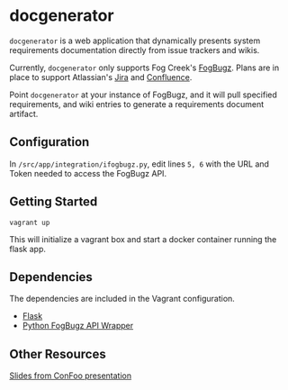 docgenerator
======

`docgenerator` is a web application that dynamically presents system requirements documentation directly from issue trackers and wikis. 

Currently, `docgenerator` only supports Fog Creek's [FogBugz](http://www.fogcreek.com/fogbugz/). Plans are in place to support Atlassian's [Jira](https://www.atlassian.com/software/jira) and [Confluence](https://www.atlassian.com/software/confluence).

Point `docgenerator` at your instance of FogBugz, and it will pull specified requirements, and wiki entries to generate a requirements document artifact.

## Configuration

In `/src/app/integration/ifogbugz.py`, edit lines `5, 6` with the URL and Token needed to access the FogBugz API.


## Getting Started

    vagrant up

This will initialize a vagrant box and start a docker container running the flask app.

## Dependencies

The dependencies are included in the Vagrant configuration. 

* [Flask](http://flask.pocoo.org/)
* [Python FogBugz API Wrapper](https://pypi.python.org/pypi/fogbugz/)

## Other Resources

[Slides from ConFoo presentation]() 
